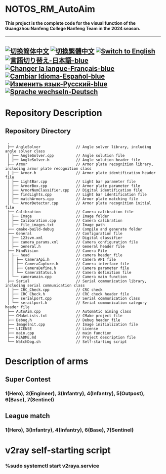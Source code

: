# NOTOS_RM_AutoAim
#### This project is the complete code for the visual function of the Guangzhou Nanfeng College Nanfeng Team in the 2024 season.

---
[![切换简体中文](https://img.shields.io/badge/切换语言-简体中文-blue)](https://github.com/lizuju/NOTOS_RM_AutoAim/blob/main/README/README.zh-cn.md)
[![切換繁體中文](https://img.shields.io/badge/切換語言-繁體中文-blue)](https://github.com/lizuju/NOTOS_RM_AutoAim/blob/main/README/README.zh-tc.md)
[![Switch to English](https://img.shields.io/badge/Switch-English-blue)](https://github.com/lizuju/NOTOS_RM_AutoAim/blob/main/README.md)
[![言語切り替え-日本語-blue](https://img.shields.io/badge/言語切り替え-日本語-blue)](https://github.com/lizuju/NOTOS_RM_AutoAim/blob/main/README/README.jp.md)
[![Changer la langue-Français-blue](https://img.shields.io/badge/Changer%20la%20langue-Fran%C3%A7ais-blue)](https://github.com/lizuju/NOTOS_RM_AutoAim/blob/main/README/README.fr.md)
[![Cambiar Idioma-Español-blue](https://img.shields.io/badge/Cambiar%20Idioma-Espa%C3%B1ol-blue)](https://github.com/lizuju/NOTOS_RM_AutoAim/blob/main/README/README.es.md)
[![Изменить язык-Русский-blue](https://img.shields.io/badge/Изменить%20язык-Русский-blue)](https://github.com/lizuju/NOTOS_RM_AutoAim/blob/main/README/README.ru.md)
[![Sprache wechseln-Deutsch](https://img.shields.io/badge/Sprache%20wechseln-Deutsch-blue)](https://github.com/lizuju/NOTOS_RM_AutoAim/blob/main/README/README.de.md)
---

# Repository Description

## Repository Directory
     .
     ├── AngleSolver                // Angle solver library, including angle solver class
     │ ├── AngleSolver.cpp          // Angle solution file
     │ ├── AngleSolver.h            // Angle solution header file
     ├── Armor                      // Armor plate recognition library, including armor plate recognition class
     │ ├── Armor.h                  // Armor plate identification header file
     │ ├── LightBar.cpp             // Light bar parameter file
     │ ├── ArmorBox.cpp             // Armor plate parameter file
     │ ├── ArmorNumClassifier.cpp   // Digital identification file
     │ ├── findLights.cpp           // Light bar identification file
     │ ├── matchArmors.cpp          // Armor plate matching file
     │ └── ArmorDetector.cpp        // Armor plate recognition initial file
     ├── Calibration                // Camera calibration file
     │ ├── Image                    // Image folder
     │ ├── Calibaration.cpp         // Camera calibration
     │ ├── file_images.txt          // Image path
     ├── cmake-build-debug          // Compile and generate folder
     ├── General                    // Configuration file
     │ ├── 123svm.xml               // Digital classifier
     │ ├── camera_params.xml        // Camera configuration file
     │ ├── General.h                // General header file
     ├── MindVision                 // Camera File
     │ ├── head                     // camera header file
     │ │ ├── CameraApi.h            // Camera API file
     │ │ ├── CameraCapture.h        // Camera interface file
     │ │ ├── CameraDefine.h         // Camera parameter file
     │ │ └── CameraStatus.h         // Camera definition file
     │ └── cameramain.cpp           // Camera main function
     ├── Serial                     // Serial communication library, including serial communication class
     │ ├── CRC_Check.cpp            // CRC check
     │ ├── CRC_Check.h              // CRC check header file
     │ ├── serialport.cpp           // Serial communication class
     │ └── serailport.h             // Serial communication category header file
     ├── AutoAim.cpp                // Automatic aiming class
     ├── CMakeLists.txt             // CMake project file
     ├── Debug.h                    // Debug header file
     ├── Imagelnit.cpp              // Image initialization file
     ├── LICENSE                    // License
     ├── main.cpp                   // main function
     ├── README.md                  // Project description file
     └── WatchDog.sh                // Self-starting script

# Description of arms

## Super Contest
### 1(Hero), 2(Engineer), 3(Infantry), 4(Infantry), 5(Outpost), 6(Base), 7(Sentinel)

## League match
### 1(Hero), 3(Infantry), 4(Infantry), 6(Base), 7(Sentinel)

# v2ray self-starting script
### %sudo systemctl start v2raya.service